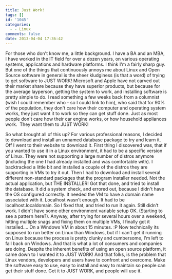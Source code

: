 ```yaml
---
title: Just Work!
tags: []
id: '1045'
categories:
  - - Linux
comments: false
date: 2013-04-04 17:36:42
---
```


For those who don't know me, a little background. I have a BA and an MBA, I have worked in the IT field for over a dozen years, on various operating systems, applications and hardware platforms. I think I'm a fairly sharp guy. But one of the things that continuously annoys me about Linux and Open Source software in general is the sheer kludginess (is that a word) of trying to get software to JUST WORK! Microsoft and Apple have not carved out their market share because they have superior products, but because for the average layperson, getting the system to work, and installing software is pretty simple to do. I read something a few weeks back from a columnist (wish I could remember who - so I could link to him), who said that for 90% of the population, they don't care how their computer and operating system works, they just want it to work so they can get stuff done. Just as most people don't care how their car engine works, or how household appliances work.  They want them to JUST WORK!
<!-- more -->
So what brought all of this up? For various professional reasons, I decided to download and install an unnamed database package to try and learn it. Off I went to their website to download it. First thing I discovered was, that if you wanted to use it in a Linux environment, it had to be a specific version of Linux. They were not supporting a large number of distros anymore (including the one I had already installed and was comfortable with). I backtracked a little bit and installed a couple of the distros they are supporting in VMs to try it out. Then I had to download and install several different non-standard packages that the program installer needed. Not the actual application, but THE INSTALLER! Got that done, and tried to install the database. It did a system check, and errored out, because I didn't have the OS configured correctly. It needed the VM to have a domain name associated with it. Localhost wasn't enough. It had to be localhost.localdomain. So I fixed that, and tried to run it again. Still didn't work. I didn't have some other environment variable setup OK. (Starting to see a pattern here?). Anyway, after trying for several hours over a weekend, hitting multiple snags and fixing them on multiple VMs, I finally got it installed.... On a Windows VM in about 15 minutes. :P Now technically its supposed to run better on Linux than Windows, but if I can't get it running on Linux because the process is pretty clunky and cumbersome, I'm left to fall back on Windows. And that is what a lot of consumers and companies are doing. Despite the inherent benefits of using an open source platform, it came down to I wanted it to JUST WORK! And that folks, is the problem that Linux vendors, developers and users have to confront and overcome. Make the software easy to use, easy to install and easy to maintain so people can get their stuff done. Get it to JUST WORK, and people will use it.